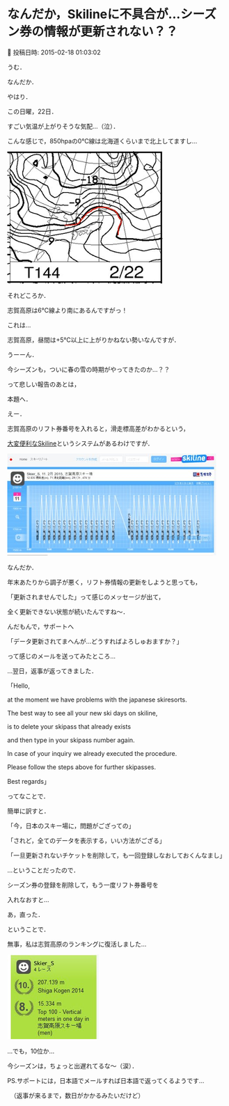 # なんだか，Skilineに不具合が…シーズン券の情報が更新されない？？

📅 投稿日時: 2015-02-18 01:03:02

うむ．


なんだか．


やはり．


この日曜，22日．


すごい気温が上がりそうな気配…（泣）．


こんな感じで，850hpaの0℃線は北海道くらいまで北上してますし…




![016a540ad40b614708dd909d272fe812.jpg](images/016a540ad40b614708dd909d272fe812.jpg)




それどころか．


志賀高原は6℃線より南にあるんですがっ！


これは…


志賀高原，昼間は+5℃以上に上がりかねない勢いなんですが．


うーーん．


今シーズンも，ついに春の雪の時期がやってきたのか…？？





って悲しい報告のあとは，


本題へ．





えー．


志賀高原のリフト券番号を入れると，滑走標高差がわかるという，


[大変便利なSkiline](ebe26190ba46bc6005f67887dca0451e3.md)というシステムがあるわけですが．




![1be81872293758bbe3cc18d3b067dc45.jpg](images/1be81872293758bbe3cc18d3b067dc45.jpg)







なんだか．


年末あたりから調子が悪く，リフト券情報の更新をしようと思っても，


「更新されませんでした」って感じのメッセージが出て，


全く更新できない状態が続いたんですね～．





んだもんで，サポートへ


「データ更新されてまへんが…どうすればよろしゅおますか？」


って感じのメールを送ってみたところ…





…翌日，返事が返ってきました．





「Hello,





at the moment we have problems with the japanese skiresorts. 


The best way to see all your new ski days on skiline, 


is to delete your skipass that already exists 


and then type in your skipass number again.





In case of your inquiry we already executed the procedure. 


Please follow the steps above for further skipasses.





Best regards」





ってなことで．


簡単に訳すと．





「今，日本のスキー場に，問題がござっての」


「されど，全てのデータを表示する，いい方法がござる」


「一旦更新されないチケットを削除して，も一回登録しなおしておくんなまし」





…ということだったので．


シーズン券の登録を削除して，もう一度リフト券番号を


入れなおすと…





あ，直った．





ということで．


無事，私は志賀高原のランキングに復活しました…




![563c0331f60e89f20c2026ee95ab9359.jpg](images/563c0331f60e89f20c2026ee95ab9359.jpg)




…でも，10位か…


今シーズンは，ちょっと出遅れてるな～（涙）．





PS.サポートには，日本語でメールすれば日本語で返ってくるようです…


　（返事が来るまで，数日がかかるみたいだけど）
